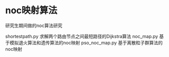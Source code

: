 # noc映射算法

研究生期间做的noc算法研究

shortestpath.py  求解两个路由节点之间最短路径的Dijkstra算法
noc_map.py 基于模拟退火算法和遗传算法的noc映射
pso_noc_map.py 基于离散粒子群算法的noc映射
